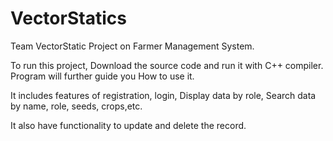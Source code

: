 # VectorStatics
Team VectorStatic Project on Farmer Management System.

To run this project, Download the source code and run it with C++ compiler.
Program will further guide you How to use it.

It includes features of registration, login, Display data by role, Search data by name, role, seeds, crops,etc.

It also have functionality to update and delete the record.

